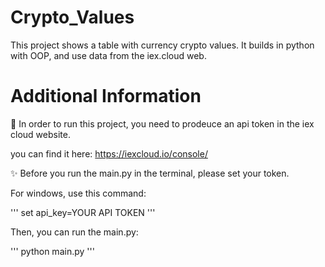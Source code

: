 # Crypto_Values
This project shows a table with currency crypto values.
It builds in python with OOP, and use data from the iex.cloud web.

# Additional Information
💫 In order to run this project, you need to prodeuce an api token in the iex cloud website. 

you can find it here: https://iexcloud.io/console/

✨ Before you run the main.py in the terminal, please set your token.

For windows, use this command:

'''
set api_key=YOUR API TOKEN
'''

Then, you can run the main.py:

'''
python main.py
'''
